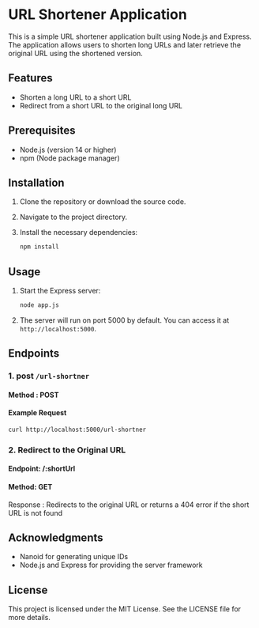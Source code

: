 # URL Shortener Application

This is a simple URL shortener application built using Node.js and Express. The application allows users to shorten long URLs and later retrieve the original URL using the shortened version.

## Features

- Shorten a long URL to a short URL
- Redirect from a short URL to the original long URL

## Prerequisites

- Node.js (version 14 or higher)
- npm (Node package manager)

## Installation

1. Clone the repository or download the source code.
2. Navigate to the project directory.
3. Install the necessary dependencies:

    ```bash
    npm install
    ```

## Usage

1. Start the Express server:

    ```bash
    node app.js
    ```

2. The server will run on port 5000 by default. You can access it at `http://localhost:5000`.
   
## Endpoints

### 1. post `/url-shortner`
#### Method : POST

#### Example Request

```bash
curl http://localhost:5000/url-shortner
```

### 2. Redirect to the Original URL
#### Endpoint: /:shortUrl
#### Method: GET

Response : Redirects to the original URL or returns a 404 error if the short URL is not found

## Acknowledgments
- Nanoid for generating unique IDs
- Node.js and Express for providing the server framework

## License
This project is licensed under the MIT License. See the LICENSE file for more details.
